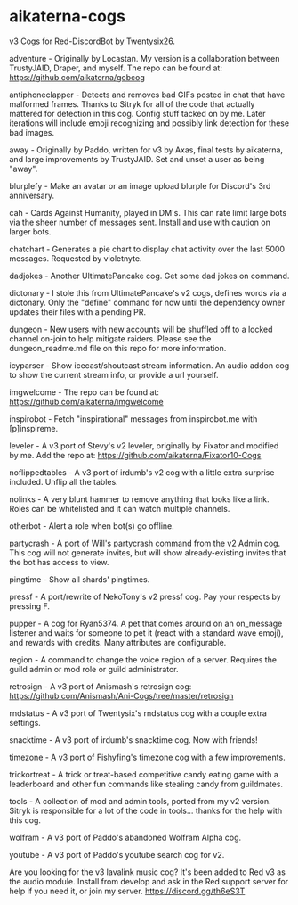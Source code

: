 # aikaterna-cogs
v3 Cogs for Red-DiscordBot by Twentysix26.

adventure - Originally by Locastan. My version is a collaboration between TrustyJAID, Draper, and myself. The repo can be found at: https://github.com/aikaterna/gobcog

antiphoneclapper - Detects and removes bad GIFs posted in chat that have malformed frames. Thanks to Sitryk for all of the code that actually mattered for detection in this cog. Config stuff tacked on by me. Later iterations will include emoji recognizing and possibly link detection for these bad images.

away - Originally by Paddo, written for v3 by Axas, final tests by aikaterna, and large improvements by TrustyJAID. Set and unset a user as being "away".

blurplefy - Make an avatar or an image upload blurple for Discord's 3rd anniversary.

cah - Cards Against Humanity, played in DM's. This can rate limit large bots via the sheer number of messages sent. Install and use with caution on larger bots.

chatchart - Generates a pie chart to display chat activity over the last 5000 messages. Requested by violetnyte.

dadjokes - Another UltimatePancake cog. Get some dad jokes on command.

dictonary - I stole this from UltimatePancake's v2 cogs, defines words via a dictonary. Only the "define" command for now until the dependency owner updates their files with a pending PR.

dungeon - New users with new accounts will be shuffled off to a locked channel on-join to help mitigate raiders. Please see the dungeon_readme.md file on this repo for more information.

icyparser - Show icecast/shoutcast stream information. An audio addon cog to show the current stream info, or provide a url yourself.

imgwelcome - The repo can be found at: https://github.com/aikaterna/imgwelcome

inspirobot - Fetch "inspirational" messages from inspirobot.me with [p]inspireme.

leveler - A v3 port of Stevy's v2 leveler, originally by Fixator and modified by me. Add the repo at: https://github.com/aikaterna/Fixator10-Cogs

noflippedtables - A v3 port of irdumb's v2 cog with a little extra surprise included. Unflip all the tables.

nolinks - A very blunt hammer to remove anything that looks like a link. Roles can be whitelisted and it can watch multiple channels.

otherbot - Alert a role when bot(s) go offline.

partycrash - A port of Will's partycrash command from the v2 Admin cog. This cog will not generate invites, but will show already-existing invites that the bot has access to view.

pingtime - Show all shards' pingtimes.

pressf - A port/rewrite of NekoTony's v2 pressf cog. Pay your respects by pressing F.

pupper - A cog for Ryan5374. A pet that comes around on an on_message listener and waits for someone to pet it (react with a standard wave emoji), and rewards with credits. Many attributes are configurable.

region - A command to change the voice region of a server. Requires the guild admin or mod role or guild administrator.

retrosign - A v3 port of Anismash's retrosign cog: https://github.com/Anismash/Ani-Cogs/tree/master/retrosign

rndstatus - A v3 port of Twentysix's rndstatus cog with a couple extra settings.

snacktime - A v3 port of irdumb's snacktime cog. Now with friends!

timezone - A v3 port of Fishyfing's timezone cog with a few improvements.

trickortreat - A trick or treat-based competitive candy eating game with a leaderboard and other fun commands like stealing candy from guildmates.

tools - A collection of mod and admin tools, ported from my v2 version. Sitryk is responsible for a lot of the code in tools... thanks for the help with this cog.

wolfram - A v3 port of Paddo's abandoned Wolfram Alpha cog.

youtube - A v3 port of Paddo's youtube search cog for v2.

Are you looking for the v3 lavalink music cog? It's been added to Red v3 as the audio module. Install from develop and ask in the Red support server for help if you need it, or join my server. https://discord.gg/th6eS3T
